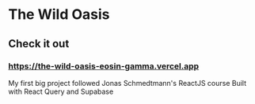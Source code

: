 # The Wild Oasis
## Check it out

### <https://the-wild-oasis-eosin-gamma.vercel.app>
My first big project followed Jonas Schmedtmann's ReactJS course
Built with React Query and Supabase
